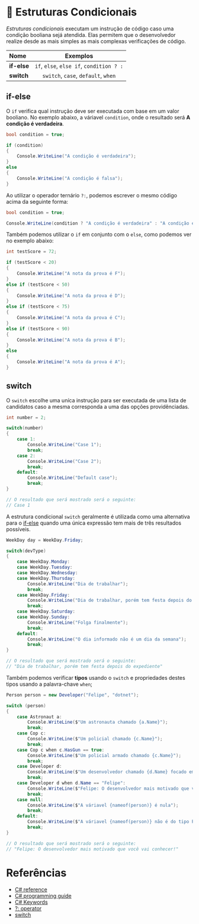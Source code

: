 # 🔀 Estruturas Condicionais

*Estruturas condicionais* executam um instrução de código caso uma condição booliana sejá atendida. Elas permitem que o desenvolvedor realize desde as mais simples as mais complexas verificações de código.

| Nome      | Exemplos |
| :---      | :---:    |
**if-else** | `if`, `else`, `else if`, `condition ? :`
**switch** | `switch`, `case`, `default`, `when`

## if-else

O `if` verifica qual instrução deve ser executada com base em um valor booliano. No exemplo abaixo, a váriavel `condition`, onde o resultado será **A condição é verdadeira**.
```C#
bool condition = true;

if (condition)
{
    Console.WriteLine("A condição é verdadeira");
}
else
{
    Console.WriteLine("A condição é falsa");
}
```

Ao utilizar o operador ternário `?:`, podemos escrever o mesmo código acima da seguinte forma:
```C#
bool condition = true;

Console.WriteLine(condition ? "A condição é verdadeira" : "A condição é falsa");
```

Também podemos utilizar o `if` em conjunto com o `else`, como podemos ver no exemplo abaixo:
```C#
int testScore = 72;

if (testScore < 20)
{
    Console.WriteLine("A nota da prova é F");
}
else if (testScore < 50)
{
    Console.WriteLine("A nota da prova é D");
}
else if (testScore < 75)
{
    Console.WriteLine("A nota da prova é C");
}
else if (testScore < 90)
{
    Console.WriteLine("A nota da prova é B");
}
else
{
    Console.WriteLine("A nota da prova é A");
}
```

## switch

O `switch` escolhe uma uníca instrução para ser executada de uma lista de candidatos caso a mesma corresponda a uma das opções providênciadas.
```C#
int number = 2;

switch(number)
{
    case 1:
        Console.WriteLine("Case 1");
        break;
    case 2:
        Console.WriteLine("Case 2");
        break;
    default:
        Console.WriteLine("Default case");
        break;
}

// O resultado que será mostrado será o seguinte:
// Case 1
```

A estrutura condicional `switch` geralmente é utilizada como uma alternativa para o [if-else](https://github.com/Pampa-Devs/4starters/blob/master/Fundamentals/csharp/conditional-statements.md#if-else) quando uma única expressão tem mais de três resultados possíveis.
```C#
WeekDay day = WeekDay.Friday;

switch(devType)
{
    case WeekDay.Monday:
    case WeekDay.Tuesday:
    case WeekDay.Wednesday:
    case WeekDay.Thursday:
        Console.WriteLine("Dia de trabalhar");
        break;
    case WeekDay.Friday:
        Console.WriteLine("Dia de trabalhar, porém tem festa depois do expediente");
        break;
    case WeekDay.Saturday:
    case WeekDay.Sunday:
        Console.WriteLine("Folga finalmente");
        break;
    default:
        Console.WriteLine("O dia informado não é um dia da semana");
        break;
}

// O resultado que será mostrado será o seguinte:
// "Dia de trabalhar, porém tem festa depois do expediente"
```

Também podemos verificar **tipos** usando o `switch` e propriedades destes tipos usando a palavra-chave `when`;
```C#
Person person = new Developer("Felipe", "dotnet");

switch (person)
{
    case Astronaut a:
        Console.WriteLine($"Um astronauta chamado {a.Name}");
        break;
    case Cop c:
        Console.WriteLine($"Um policial chamado {c.Name}");
        break;
    case Cop c when c.HasGun == true:
        Console.WriteLine($"Um policial armado chamado {c.Name}");
        break;
    case Developer d:
        Console.WriteLine($"Um desenvolvedor chamado {d.Name} focado em {d.ProgrammingLanguage}");
        break;
    case Developer d when d.Name == "Felipe":
        Console.WriteLine($"Felipe: O desenvolvedor mais motivado que você vai conhecer!");
        break;
    case null:
        Console.WriteLine($"A váriavel {nameof(person)} é nula");
        break;
    default:
        Console.WriteLine($"A váriavel {nameof(person)} não é do tipo Person");
        break;
}

// O resultado que será mostrado será o seguinte:
// "Felipe: O desenvolvedor mais motivado que você vai conhecer!"
```

# Referências
* [C# reference](https://docs.microsoft.com/en-us/dotnet/csharp/language-reference/)
* [C# programming guide](https://docs.microsoft.com/en-us/dotnet/csharp/programming-guide/)
* [C# Keywords](https://docs.microsoft.com/en-us/dotnet/csharp/language-reference/keywords/)
* [?: operator](https://docs.microsoft.com/en-us/dotnet/csharp/language-reference/operators/conditional-operator)
* [switch](https://docs.microsoft.com/en-us/dotnet/csharp/language-reference/keywords/switch)
